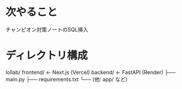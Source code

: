 
# 次やること
チャンピオン対策ノートのSQL挿入

# ディレクトリ構成
lollab/
  frontend/   ← Next.js (Vercel)
  backend/    ← FastAPI (Render)
    ├── main.py
    ├── requirements.txt
    └── (他: app/ など)

